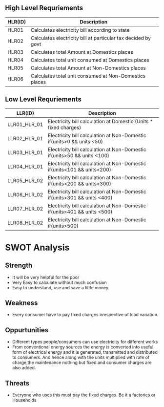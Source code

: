 ## **High Level Requriements**
 
|HLR(ID)|Description|
--- | --- | 
|HLR01|	Calculates electricity bill according to state |
|HLR02|	Calculates electricity bill at particular tax decided by govt|	
|HLR03|	Calculates total Amount at Domestics places|
|HLR04| Calculates total unit consumed at Domestics places|
|HLR05|	Calculates total Amount at Non-Domestics places|
|HLR06| Calculates total unit consumed at Non-Domestics places|

## **Low Level Requriements**
   
|LLR(ID)|Description|
--- | --- | 
|LLR01_HLR_01| Electricity bill calculation at Domestic (Units * fixed charges)|
|LLR02_HLR_01| Electricity bill calculation at Non-Domestic if(units>0 && units <50)|
|LLR03_HLR_01| Electricity bill calculation at Non-Domestic if(units>50 && units <100)|
|LLR04_HLR_01| Electricity bill calculation at Non-Domestic if(units<101 && units<200)|	
|LLR05_HLR_02| Electricity bill calculation at Non-Domestic if(units<200 && units<300)|
|LLR06_HLR_02| Electricity bill calculation at Non-Domestic if(units>301 && units <400)|
|LLR07_HLR_02| Electricity bill calculation at Non-Domestic if(units>401 && units <500)|
|LLR08_HLR_02| Electricity bill calculation at Non-Domestic if(units>500)|

 # SWOT Analysis
 ## Strength
 * It will be very helpful for the poor
 * Very Easy to calculate without much confusion
 * Easy to understand, use and save a little money

 ## Weakness
 * Every consumer have to pay fixed charges irrespective of load variation.

 ## Oppurtunities
 * Different types people/consumers can use electricity for different works
 * From conventional energy sources the energy is converted into useful form of electrical energy and it is generated, transmitted and distributed to consumers. And hence along with the units multiplied with rate of charge,the maintenance nothing but fixed and consumer charges are also added.
 ## Threats
 * Everyone who uses this must pay the fixed charges. Be it a factories or Households


